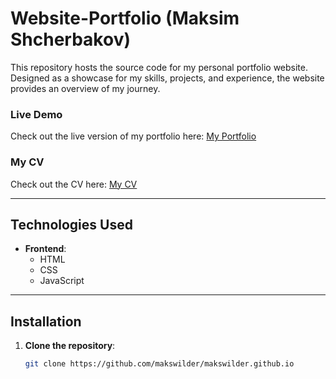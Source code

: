 # Website-Portfolio (Maksim Shcherbakov)

This repository hosts the source code for my personal portfolio website. Designed as a showcase for my skills, projects, and experience, the website provides an overview of my journey.

### Live Demo
Check out the live version of my portfolio here: [My Portfolio](https://makswilder.github.io/)

### My CV
Check out the CV here: [My CV](https://docs.google.com/document/d/1ga0Z6al6HpkLfXhMjJISrMDOlsPrRCmDi-EblOEGHVk/edit?tab=t.0)

---

## Technologies Used

- **Frontend**:
  - HTML
  - CSS
  - JavaScript 

---

## Installation

1. **Clone the repository**:
   ```bash
   git clone https://github.com/makswilder/makswilder.github.io

